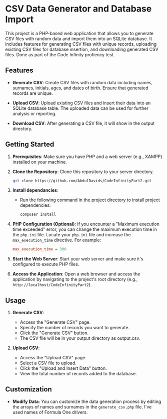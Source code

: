 
# CSV Data Generator and Database Import

This project is a PHP-based web application that allows you to generate CSV files with random data and import them into an SQLite database. It includes features for generating CSV files with unique records, uploading existing CSV files for database insertion, and downloading generated CSV files. Done as part of the Code Infinity profiency test.

## Features

- **Generate CSV**: Create CSV files with random data including names, surnames, initials, ages, and dates of birth. Ensure that generated records are unique.

- **Upload CSV**: Upload existing CSV files and insert their data into an SQLite database table. The uploaded data can be used for further analysis or reporting.

- **Download CSV**: After generating a CSV file, it will show in the output directory. 

## Getting Started

1. **Prerequisites**: Make sure you have PHP and a web server (e.g., XAMPP) installed on your machine.


2. **Clone the Repository**: Clone this repository to your server directory.

   ```bash
   git clone https://github.com/AbdulDavids/CodeInfinityPart2.git
   ```

3. **Install dependancies**:

   - Run the following command in the project directory to install project dependencies:

     ```bash
     composer install
     ```


4. **PHP Configuration (Optional)**: If you encounter a "Maximum execution time exceeded" error, you can change the maximum execution time in the `php.ini` file. Locate your `php.ini` file and increase the `max_execution_time` directive. For example:

   ```ini
   max_execution_time = 300
   ```

5. **Start the Web Server**: Start your web server and make sure it's configured to execute PHP files.

6. **Access the Application**: Open a web browser and access the application by navigating to the project's root directory (e.g., `http://localhost/CodeInfinityPart2`).

## Usage

1. **Generate CSV**:
   - Access the "Generate CSV" page.
   - Specify the number of records you want to generate.
   - Click the "Generate CSV" button.
   - The CSV file will be in your output directory as output.csv.

2. **Upload CSV**:
   - Access the "Upload CSV" page.
   - Select a CSV file to upload.
   - Click the "Upload and Insert Data" button.
   - View the total number of records added to the database.


## Customization

- **Modify Data**: You can customize the data generation process by editing the arrays of names and surnames in the `generate_csv.php` file. I've used names of Formula One drivers. 


